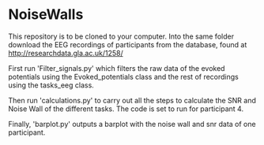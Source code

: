 # NoiseWalls

This repository is to be cloned to your computer. Into the same folder download the EEG recordings of participants from the database, found at http://researchdata.gla.ac.uk/1258/

First run 'Filter_signals.py' which filters the raw data of the evoked potentials using the Evoked_potentials class and the rest of recordings using the tasks_eeg class.

Then run 'calculations.py' to carry out all the steps to calculate the SNR and Noise Wall of the different tasks. The code is set to run for participant 4.

Finally, 'barplot.py' outputs a barplot with the noise wall and snr data of one participant.
